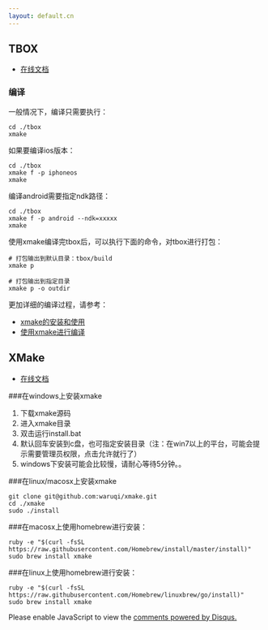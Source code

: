 ```yaml
---
layout: default.cn
---
```


## TBOX

* [在线文档](https://github.com/waruqi/tbox/wiki/%E7%9B%AE%E5%BD%95)

### 编译

一般情况下，编译只需要执行：

    cd ./tbox
    xmake 
	
如果要编译ios版本：

    cd ./tbox
    xmake f -p iphoneos 
    xmake
    
编译android需要指定ndk路径：

    cd ./tbox
    xmake f -p android --ndk=xxxxx
    xmake

使用xmake编译完tbox后，可以执行下面的命令，对tbox进行打包：

    # 打包输出到默认目录：tbox/build
    xmake p

    # 打包输出到指定目录
    xmake p -o outdir

更加详细的编译过程，请参考：

* [xmake的安装和使用](https://github.com/waruqi/xmake/wiki/%E7%9B%AE%E5%BD%95)
* [使用xmake进行编译](https://github.com/waruqi/xmake/wiki/%E7%BC%96%E8%AF%91%E5%B7%A5%E7%A8%8B)

## XMake

* [在线文档](https://github.com/waruqi/xmake/wiki/%E7%9B%AE%E5%BD%95)

###在windows上安装xmake

1. 下载xmake源码
2. 进入xmake目录
3. 双击运行install.bat 
4. 默认回车安装到c盘，也可指定安装目录（注：在win7以上的平台，可能会提示需要管理员权限，点击允许就行了）
5. windows下安装可能会比较慢，请耐心等待5分钟。。

###在linux/macosx上安装xmake

    git clone git@github.com:waruqi/xmake.git
    cd ./xmake
    sudo ./install

###在macosx上使用homebrew进行安装：

    ruby -e "$(curl -fsSL https://raw.githubusercontent.com/Homebrew/install/master/install)"
    sudo brew install xmake

###在linux上使用homebrew进行安装：

    ruby -e "$(curl -fsSL https://raw.githubusercontent.com/Homebrew/linuxbrew/go/install)"
    sudo brew install xmake

<div id="disqus_thread"></div>
<script>
    /**
     *  RECOMMENDED CONFIGURATION VARIABLES: EDIT AND UNCOMMENT THE SECTION BELOW TO INSERT DYNAMIC VALUES FROM YOUR PLATFORM OR CMS.
     *  LEARN WHY DEFINING THESE VARIABLES IS IMPORTANT: https://disqus.com/admin/universalcode/#configuration-variables
     */
    /*
    var disqus_config = function () {
        this.page.url = PAGE_URL;  // Replace PAGE_URL with your page's canonical URL variable
        this.page.identifier = PAGE_IDENTIFIER; // Replace PAGE_IDENTIFIER with your page's unique identifier variable
    };
    */
    (function() {  // DON'T EDIT BELOW THIS LINE
        var d = document, s = d.createElement('script');
        
        s.src = '//zh-tboox.disqus.com/embed.js';
        
        s.setAttribute('data-timestamp', +new Date());
        (d.head || d.body).appendChild(s);
    })();
</script>
<noscript>Please enable JavaScript to view the <a href="https://disqus.com/?ref_noscript" rel="nofollow">comments powered by Disqus.</a></noscript>

